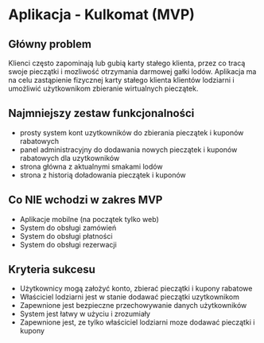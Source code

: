 # Aplikacja - Kulkomat (MVP)

## Główny problem

Klienci często zapominają lub gubią karty stałego klienta, przez co tracą swoje pieczątki i mozliwość otrzymania darmowej gałki lodów. Aplikacja ma na celu zastąpienie fizycznej karty stałego klienta klientów lodziarni i umożliwić użytkownikom zbieranie wirtualnych pieczątek.

## Najmniejszy zestaw funkcjonalności

- prosty system kont uzytkowników do zbierania pieczątek i kuponów rabatowych
- panel administracyjny do dodawania nowych pieczątek i kuponów rabatowych dla uzytkowników
- strona główna z aktualnymi smakami lodów
- strona z historią doładowania pieczątek i kuponów

## Co NIE wchodzi w zakres MVP

- Aplikacje mobilne (na początek tylko web)
- System do obsługi zamówień
- System do obsługi płatności
- System do obsługi rezerwacji

## Kryteria sukcesu

- Użytkownicy mogą założyć konto, zbierać pieczątki i kupony rabatowe
- Właściciel lodziarni jest w stanie dodawać pieczątki uzytkownikom
- Zapewnione jest bezpieczne przechowywanie danych użytkowników
- System jest łatwy w użyciu i zrozumiały
- Zapewnione jest, ze tylko właściciel lodziarni moze dodawać pieczątki i kupony
